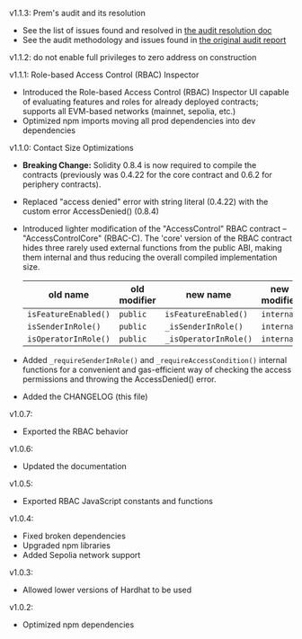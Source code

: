 v1.1.3: Prem's audit and its resolution
- See the list of issues found and resolved in [the audit resolution doc](./audits/1.1_Prem_resolution.md)
- See the audit methodology and issues found in [the original audit report](./audits/1.1_final_Prem.pdf)

v1.1.2: do not enable full privileges to zero address on construction

v1.1.1: Role-based Access Control (RBAC) Inspector
- Introduced the Role-based Access Control (RBAC) Inspector UI capable of evaluating features and roles
  for already deployed contracts; supports all EVM-based networks (mainnet, sepolia, etc.)
- Optimized npm imports moving all prod dependencies into dev dependencies

v1.1.0: Contact Size Optimizations

- __Breaking Change:__ Solidity 0.8.4 is now required to compile the contracts
  (previously was 0.4.22 for the core contract and 0.6.2 for periphery contracts).
- Replaced "access denied" error with string literal (0.4.22) with the custom error AccessDenied() (0.8.4)
- Introduced lighter modification of the "AccessControl" RBAC contract – "AccessControlCore" (RBAC-C).
  The 'core' version of the RBAC contract hides three rarely used external functions from the public ABI,
  making them internal and thus reducing the overall compiled implementation size.

  | old name             | old modifier | new name              | new modifier |
  |----------------------|--------------|-----------------------|--------------|
  | `isFeatureEnabled()` | `public`     | `isFeatureEnabled()`  | `internal`   |
  | `isSenderInRole()`   | `public`     | `_isSenderInRole()`   | `internal`   |
  | `isOperatorInRole()` | `public`     | `_isOperatorInRole()` | `internal`   |

- Added `_requireSenderInRole()` and `_requireAccessCondition()` internal functions for a convenient and gas-efficient
  way of checking the access permissions and throwing the AccessDenied() error.
- Added the CHANGELOG (this file)

v1.0.7:
- Exported the RBAC behavior

v1.0.6:
- Updated the documentation

v1.0.5:
- Exported RBAC JavaScript constants and functions

v1.0.4:
- Fixed broken dependencies
- Upgraded npm libraries
- Added Sepolia network support

v1.0.3:
- Allowed lower versions of Hardhat to be used

v1.0.2:
- Optimized npm dependencies
